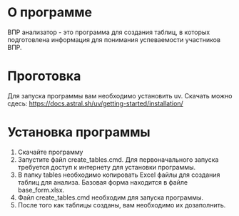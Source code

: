 # О программе
ВПР анализатор - это программа для создания таблиц, в которых подготовлена информация для понимания успеваемости участников ВПР.

# Проготовка
Для запуска программы вам необходимо установить uv. Скачать можно сдесь: https://docs.astral.sh/uv/getting-started/installation/

# Установка программы
1. Скачайте программу
2. Запустите файл create_tables.cmd. Для первоначального запуска требуется доступ к интернету для установки программы.
3. В папку tables необходимо копировать Excel файлы для создания таблиц для анализа. Базовая форма находится в файле base_form.xlsx.
4. Файл create_tables.cmd необходим для запуска программы.
5. После того как таблицы созданы, вам необходимо их дозаполнить.